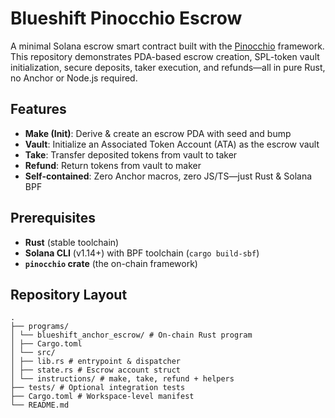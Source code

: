 # Blueshift Pinocchio Escrow

A minimal Solana escrow smart contract built with the [Pinocchio](https://github.com/anza-xyz/pinocchio) framework.  
This repository demonstrates PDA-based escrow creation, SPL-token vault initialization, secure deposits, taker execution, and refunds—all in pure Rust, no Anchor or Node.js required.

## Features

- **Make (Init)**: Derive & create an escrow PDA with seed and bump  
- **Vault**: Initialize an Associated Token Account (ATA) as the escrow vault  
- **Take**: Transfer deposited tokens from vault to taker  
- **Refund**: Return tokens from vault to maker  
- **Self-contained**: Zero Anchor macros, zero JS/TS—just Rust & Solana BPF

## Prerequisites

- **Rust** (stable toolchain)  
- **Solana CLI** (v1.14+) with BPF toolchain (`cargo build-sbf`)  
- **`pinocchio` crate** (the on-chain framework)  

## Repository Layout

```text
.
├── programs/
│ └── blueshift_anchor_escrow/ # On-chain Rust program
│ ├── Cargo.toml
│ └── src/
│ ├── lib.rs # entrypoint & dispatcher
│ ├── state.rs # Escrow account struct
│ └── instructions/ # make, take, refund + helpers
├── tests/ # Optional integration tests
├── Cargo.toml # Workspace-level manifest
└── README.md
